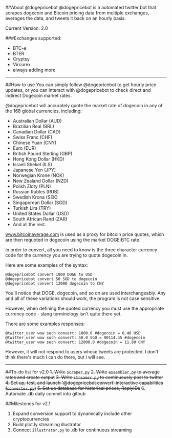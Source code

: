 ##About @dogepricebot
@dogepricebot is a automated twitter bot that scrapes dogecoin and Bitcoin pricing data from multiple exchanges, averages the data, and tweets it back on an hourly basis.

Current Version: 2.0

###Exchanges supported:
+ BTC-e
+ BTER
+ Cryptsy
+ Vircurex
+ always adding more

---

##How to use
You can simply follow @dogepricebot to get hourly price updates, or you can interact with @dogepricebot to check direct and indirect Dogecoin market rates.

@dogepricebot will accurately quote the market rate of dogecoin in any of the 168 global currencies, including:
+ Australian Dollar (AUD)
+ Brazilian Real (BRL)
+ Canadian Dollar (CAD)
+ Swiss Franc (CHF)
+ Chinese Yuan (CNY)
+ Euro (EUR)
+ British Pound Sterling (GBP)
+ Hong Kong Dollar (HKD)
+ Israeli Shekel (ILS)
+ Japanese Yen (JPY)
+ Norwegian Krone (NOK)
+ New Zealand Dollar (NZD)
+ Polish Zloty (PLN)
+ Russian Rubles (RUB)
+ Swedish Krona (SEK)
+ Singaporean Dollar (SGD)
+ Turkish Lira (TRY)
+ United States Dollar (USD)
+ South African Rand (ZAR)
+ And all the rest.

www.bitcoinaverage.com is used as a proxy for bitcoin price quotes, which are then requoted in dogecoin using the market DOGE:BTC rate.

In order to convert, all you need to know is the three character currency code for the currency you are trying to quote dogecoin in.

Here are some examples of the syntax:

    @dogepricebot convert 1000 DOGE to USD  
    @dogepricebot convert 50 SGD to dogecoin
    @dogepricebot convert 12000 dogecoin to CNY  

You'll notice that DOGE, dogecoin, and so on are used interchangeably. Any and all of these variations should work, the program is not case sensitive.

However, when defining the quoted currency you must use the appropriate currency code - slang terminology isn't quite there yet.

There are some examples responses:

    @twitter_user wow such convert: 1000.0 #dogecoin = 0.46 USD
    @twitter_user wow such convert: 50.0 SGD = 90114.45 #dogecoin
    @twitter_user wow such convert: 12000.0 #dogecoin = 11.80 CNY

However, it will not respond to users whose tweets are protected. I don't think there's much I can do there, but I will see.

---

##To-do list for v2.0
~~1. Write `scraper.py`~~
~~2. Write `assembler.py`  to average rates and create output~~
~~3. Write `streamer.py` to continuously post to twitter~~
~~4. Set up, test, and launch '@dogepricebot convert' interactive capabilities (`converter.py`)~~
~~5. Set up database for historical prices, ReplyIDs~~
6. Automate .db daily commit into github

##Milestones for v2.1
1. Expand conversion support to dynamically include other cryptocurrencies
2. Build plot.ly streaming illustrator
3. Connect `illustrator.py` to .db for continuous streaming


